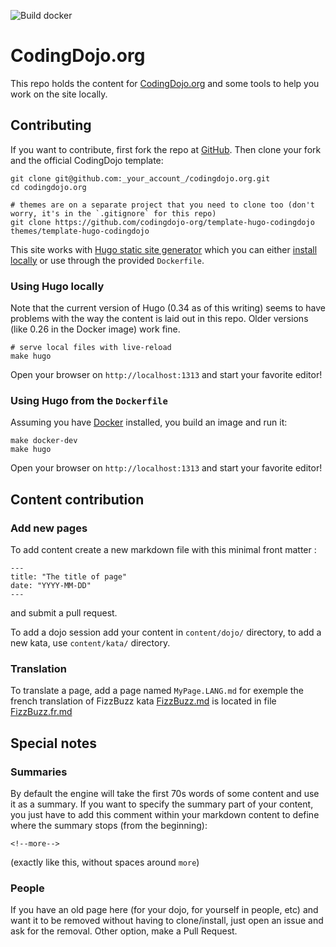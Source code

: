  ![Build docker](https://img.shields.io/docker/build/codingdojoorg/codingdojo.org.svg)

# CodingDojo.org

This repo holds the content for [CodingDojo.org](http://codingdojo.org/) and some tools
to help you work on the site locally.

## Contributing

If you want to contribute, first fork the repo at [GitHub](https://github.com/codingdojo-org/codingdojo.org).
Then clone your fork and the official CodingDojo template:

    git clone git@github.com:_your_account_/codingdojo.org.git
    cd codingdojo.org

    # themes are on a separate project that you need to clone too (don't worry, it's in the `.gitignore` for this repo)
    git clone https://github.com/codingdojo-org/template-hugo-codingdojo themes/template-hugo-codingdojo

This site works with [Hugo static site generator](https://gohugo.io/) which you can either
[install locally](https://gohugo.io/getting-started/installing/) or use through the provided
`Dockerfile`.


### Using Hugo locally

Note that the current version of Hugo (0.34 as of this writing) seems to have problems with the way
the content is laid out in this repo.  Older versions (like 0.26 in the Docker image) work fine.

    # serve local files with live-reload
    make hugo

Open your browser on `http://localhost:1313` and start your favorite editor!

### Using Hugo from the `Dockerfile`

Assuming you have [Docker](https://www.docker.com/community-edition) installed, you build an image and run it:

    make docker-dev
    make hugo

Open your browser on `http://localhost:1313` and start your favorite editor!

## Content contribution

### Add new pages

To add content create a new markdown file with this minimal front matter :

```
---
title: "The title of page"
date: "YYYY-MM-DD"
---
```

and submit a pull request.

To add a dojo session add your content in `content/dojo/` directory, to add a new kata, use `content/kata/` directory.

### Translation

To translate a page, add a page named `MyPage.LANG.md` for exemple the french translation of FizzBuzz kata [FizzBuzz.md](/content/kata/FizzBuzz.md) is located in file [FizzBuzz.fr.md](/content/kata/FizzBuzz.fr.md)

## Special notes

### Summaries

By default the engine will take the first 70s words of some content and 
use it as a summary. If you want to specify the summary part of your content,
you just have to add this comment within your markdown content to define 
where the summary stops (from the beginning):

    <!--more-->

(exactly like this, without spaces around `more`)

### People

If you have an old page here (for your dojo, for yourself in people, etc) 
and want it to be removed without having to clone/install, 
just open an issue and ask for the removal. Other option, make a Pull Request.

